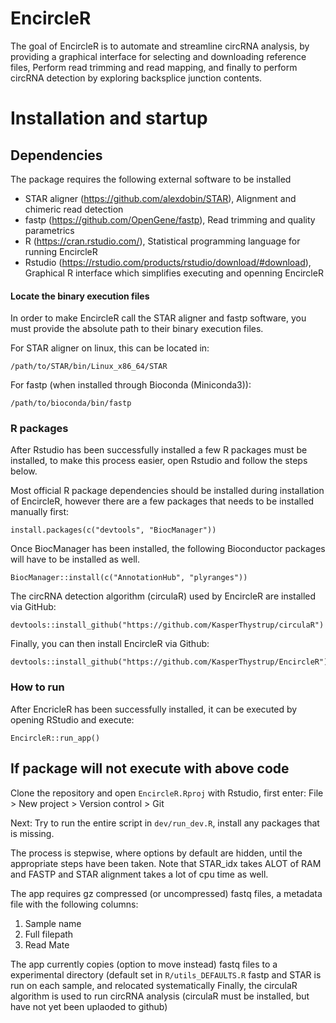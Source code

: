 
<!-- README.md is generated from README.Rmd. Please edit that file -->

EncircleR
=========

The goal of EncircleR is to automate and streamline circRNA analysis, by
providing a graphical interface for selecting and downloading reference
files, Perform read trimming and read mapping, and finally to perform
circRNA detection by exploring backsplice junction contents.

Installation and startup
========================

Dependencies
------------

The package requires the following external software to be installed

-   STAR aligner
    (<a href="https://github.com/alexdobin/STAR" class="uri">https://github.com/alexdobin/STAR</a>),
    Alignment and chimeric read detection
-   fastp
    (<a href="https://github.com/OpenGene/fastp" class="uri">https://github.com/OpenGene/fastp</a>),
    Read trimming and quality parametrics
-   R
    (<a href="https://cran.rstudio.com/" class="uri">https://cran.rstudio.com/</a>),
    Statistical programming language for running EncircleR
-   Rstudio
    (<a href="https://rstudio.com/products/rstudio/download/#download" class="uri">https://rstudio.com/products/rstudio/download/#download</a>),
    Graphical R interface which simplifies executing and openning
    EncircleR

#### Locate the binary execution files

In order to make EncircleR call the STAR aligner and fastp software, you
must provide the absolute path to their binary execution files.

For STAR aligner on linux, this can be located in:

    /path/to/STAR/bin/Linux_x86_64/STAR

For fastp (when installed through Bioconda (Miniconda3)):

    /path/to/bioconda/bin/fastp

### R packages

After Rstudio has been successfully installed a few R packages must be
installed, to make this process easier, open Rstudio and follow the
steps below.

Most official R package dependencies should be installed during
installation of EncircleR, however there are a few packages that needs
to be installed manually first:

    install.packages(c("devtools", "BiocManager"))

Once BiocManager has been installed, the following Bioconductor packages
will have to be installed as well.

    BiocManager::install(c("AnnotationHub", "plyranges"))

The circRNA detection algorithm (circulaR) used by EncircleR are
installed via GitHub:

    devtools::install_github("https://github.com/KasperThystrup/circulaR")

Finally, you can then install EncircleR via Github:

    devtools::install_github("https://github.com/KasperThystrup/EncircleR")

### How to run

After EncricleR has been successfully installed, it can be executed by
opening RStudio and execute:

    EncircleR::run_app()

If package will not execute with above code
-------------------------------------------

Clone the repository and open `EncircleR.Rproj` with Rstudio, first
enter: File &gt; New project &gt; Version control &gt; Git

Next: Try to run the entire script in `dev/run_dev.R`, install any
packages that is missing.

The process is stepwise, where options by default are hidden, until the
appropriate steps have been taken. Note that STAR\_idx takes ALOT of RAM
and FASTP and STAR alignment takes a lot of cpu time as well.

The app requires gz compressed (or uncompressed) fastq files, a metadata
file with the following columns:

1.  Sample name
2.  Full filepath
3.  Read Mate

The app currently copies (option to move instead) fastq files to a
experimental directory (default set in `R/utils_DEFAULTS.R` fastp and
STAR is run on each sample, and relocated systematically Finally, the
circulaR algorithm is used to run circRNA analysis (circulaR must be
installed, but have not yet been uplaoded to github)
